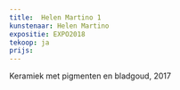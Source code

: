 ```yaml
---
title:  Helen Martino 1
kunstenaar: Helen Martino
expositie: EXPO2018
tekoop: ja
prijs:
---
```


Keramiek met pigmenten en bladgoud, 2017
